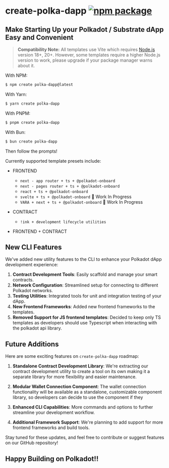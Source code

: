 # create-polka-dapp <a href="https://www.npmjs.com/package/create-polka-dapp"><img src="https://img.shields.io/npm/v/create-polka-dapp" alt="npm package"></a>

## Make Starting Up your Polkadot / Substrate dApp Easy and Convenient

> **Compatibility Note:**
> All templates use Vite which requires [Node.js](https://nodejs.org/en/) version 18+, 20+. However, some templates require a higher Node.js version to work, please upgrade if your package manager warns about it.

With NPM:

```bash
$ npm create polka-dapp@latest
```

With Yarn:

```bash
$ yarn create polka-dapp
```

With PNPM:

```bash
$ pnpm create polka-dapp
```

With Bun:

```bash
$ bun create polka-dapp
```

Then follow the prompts!

Currently supported template presets include:

- FRONTEND

  - `next - app router + ts + @polkadot-onboard`
  - `next - pages router + ts + @polkadot-onboard`
  - `react + ts + @polkadot-onboard`
  - `svelte + ts + @polkadot-onboard` 🚧 Work In Progress
  - `VARA + next + ts + @polkadot-onboard` 🚧 Work In Progress

- CONTRACT

  - `!ink + development lifecycle utilities`

- FRONTEND + CONTRACT

## New CLI Features

We've added new utility features to the CLI to enhance your Polkadot dApp development experience:

1. **Contract Development Tools**: Easily scaffold and manage your smart contracts.
2. **Network Configuration**: Streamlined setup for connecting to different Polkadot networks.
3. **Testing Utilities**: Integrated tools for unit and integration testing of your dApp.
4. **New Frontend Frameworks**: Added new frontend frameworks to the templates.
5. **Removed Support for JS frontend templates**: Decided to keep only TS templates as developers should use Typescript when interacting with the polkadot api library.

## Future Additions

Here are some exciting features on `create-polka-dapp` roadmap:

1. **Standalone Contract Development Library**: We're extracting our contract development utility to create a tool on its own making it a separate library for more flexibility and easier maintenance.

2. **Modular Wallet Connection Component**: The wallet connection functionality will be available as a standalone, customizable component library, so developers can decide to use the component if they

3. **Enhanced CLI Capabilities**: More commands and options to further streamline your development workflow.

4. **Additional Framework Support**: We're planning to add support for more frontend frameworks and build tools.

Stay tuned for these updates, and feel free to contribute or suggest features on our GitHub repository!

## Happy Building on Polkadot!!
